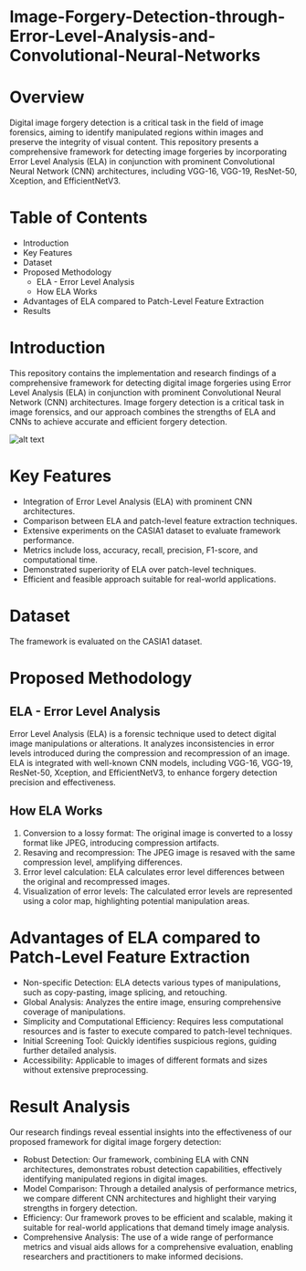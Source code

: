 # Image-Forgery-Detection-through-Error-Level-Analysis-and-Convolutional-Neural-Networks

# Overview
Digital image forgery detection is a critical task in the field of image forensics, aiming to identify manipulated regions within images and preserve the integrity of visual content. This repository presents a comprehensive framework for detecting image forgeries by incorporating Error Level Analysis (ELA) in conjunction with prominent Convolutional Neural Network (CNN) architectures, including VGG-16, VGG-19, ResNet-50, Xception, and EfficientNetV3.

# Table of Contents
* Introduction
* Key Features
* Dataset
* Proposed Methodology
  * ELA - Error Level Analysis
  * How ELA Works
* Advantages of ELA compared to Patch-Level Feature Extraction
* Results

# Introduction
This repository contains the implementation and research findings of a comprehensive framework for detecting digital image forgeries using Error Level Analysis (ELA) in conjunction with prominent Convolutional Neural Network (CNN) architectures. Image forgery detection is a critical task in image forensics, and our approach combines the strengths of ELA and CNNs to achieve accurate and efficient forgery detection.

![alt text](https://github.com/Khizar-Baig/Image-Forgery-Detection-through-Error-Level-Analysis-and-Convolutional-Neural-Networks/assets/59732957/00862f75-3ded-4a45-b4eb-8c367f890b25?raw=true)

# Key Features
* Integration of Error Level Analysis (ELA) with prominent CNN architectures.
* Comparison between ELA and patch-level feature extraction techniques.
* Extensive experiments on the CASIA1 dataset to evaluate framework performance.
* Metrics include loss, accuracy, recall, precision, F1-score, and computational time.
* Demonstrated superiority of ELA over patch-level techniques.
* Efficient and feasible approach suitable for real-world applications.

# Dataset
The framework is evaluated on the CASIA1 dataset. 

# Proposed Methodology
## ELA - Error Level Analysis
Error Level Analysis (ELA) is a forensic technique used to detect digital image manipulations or alterations. It analyzes inconsistencies in error levels introduced during the compression and recompression of an image. ELA is integrated with well-known CNN models, including VGG-16, VGG-19, ResNet-50, Xception, and EfficientNetV3, to enhance forgery detection precision and effectiveness.

## How ELA Works
1. Conversion to a lossy format: The original image is converted to a lossy format like JPEG, introducing compression artifacts.
2. Resaving and recompression: The JPEG image is resaved with the same compression level, amplifying differences.
3. Error level calculation: ELA calculates error level differences between the original and recompressed images.
4. Visualization of error levels: The calculated error levels are represented using a color map, highlighting potential manipulation areas.
   
# Advantages of ELA compared to Patch-Level Feature Extraction
* Non-specific Detection: ELA detects various types of manipulations, such as copy-pasting, image splicing, and retouching.
* Global Analysis: Analyzes the entire image, ensuring comprehensive coverage of manipulations.
* Simplicity and Computational Efficiency: Requires less computational resources and is faster to execute compared to patch-level techniques.
* Initial Screening Tool: Quickly identifies suspicious regions, guiding further detailed analysis.
* Accessibility: Applicable to images of different formats and sizes without extensive preprocessing.

# Result Analysis
Our research findings reveal essential insights into the effectiveness of our proposed framework for digital image forgery detection:

* Robust Detection: Our framework, combining ELA with CNN architectures, demonstrates robust detection capabilities, effectively identifying manipulated regions in digital images.
* Model Comparison: Through a detailed analysis of performance metrics, we compare different CNN architectures and highlight their varying strengths in forgery detection.
* Efficiency: Our framework proves to be efficient and scalable, making it suitable for real-world applications that demand timely image analysis.
* Comprehensive Analysis: The use of a wide range of performance metrics and visual aids allows for a comprehensive evaluation, enabling researchers and practitioners to make informed decisions.


